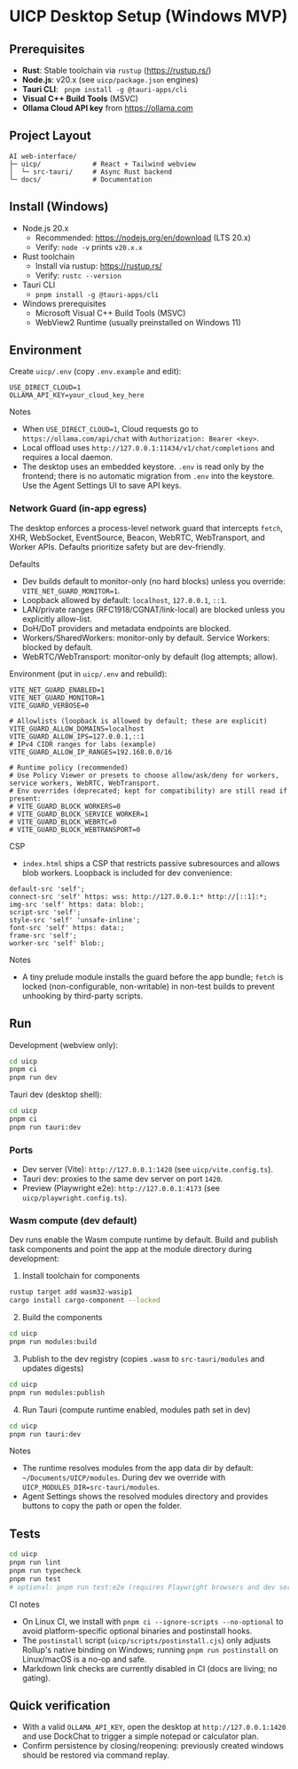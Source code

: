 # UICP Desktop Setup (Windows MVP)

## Prerequisites
- **Rust**: Stable toolchain via `rustup` (https://rustup.rs/)
- **Node.js**: v20.x (see `uicp/package.json` engines)
- **Tauri CLI**: ` pnpm install -g @tauri-apps/cli`
- **Visual C++ Build Tools** (MSVC)
- **Ollama Cloud API key** from https://ollama.com

## Project Layout
```text
AI web-interface/
├─ uicp/             # React + Tailwind webview
│  └─ src-tauri/     # Async Rust backend
└─ docs/             # Documentation
```

## Install (Windows)

- Node.js 20.x
  - Recommended: https://nodejs.org/en/download (LTS 20.x)
  - Verify: `node -v` prints `v20.x.x`
- Rust toolchain
  - Install via rustup: https://rustup.rs/
  - Verify: `rustc --version`
- Tauri CLI
  - `pnpm install -g @tauri-apps/cli`
- Windows prerequisites
  - Microsoft Visual C++ Build Tools (MSVC)
  - WebView2 Runtime (usually preinstalled on Windows 11)

## Environment

Create `uicp/.env` (copy `.env.example` and edit):

```
USE_DIRECT_CLOUD=1
OLLAMA_API_KEY=your_cloud_key_here
```

Notes
- When `USE_DIRECT_CLOUD=1`, Cloud requests go to `https://ollama.com/api/chat` with `Authorization: Bearer <key>`.
- Local offload uses `http://127.0.0.1:11434/v1/chat/completions` and requires a local daemon.
- The desktop uses an embedded keystore. `.env` is read only by the frontend; there is no automatic migration from `.env` into the keystore. Use the Agent Settings UI to save API keys.

### Network Guard (in-app egress)

The desktop enforces a process-level network guard that intercepts `fetch`, XHR, WebSocket, EventSource, Beacon, WebRTC, WebTransport, and Worker APIs. Defaults prioritize safety but are dev-friendly.

Defaults

- Dev builds default to monitor-only (no hard blocks) unless you override: `VITE_NET_GUARD_MONITOR=1`.
- Loopback allowed by default: `localhost`, `127.0.0.1`, `::1`.
- LAN/private ranges (RFC1918/CGNAT/link-local) are blocked unless you explicitly allow-list.
- DoH/DoT providers and metadata endpoints are blocked.
- Workers/SharedWorkers: monitor-only by default. Service Workers: blocked by default.
- WebRTC/WebTransport: monitor-only by default (log attempts; allow).

Environment (put in `uicp/.env` and rebuild):

```
VITE_NET_GUARD_ENABLED=1
VITE_NET_GUARD_MONITOR=1
VITE_GUARD_VERBOSE=0

# Allowlists (loopback is allowed by default; these are explicit)
VITE_GUARD_ALLOW_DOMAINS=localhost
VITE_GUARD_ALLOW_IPS=127.0.0.1,::1
# IPv4 CIDR ranges for labs (example)
VITE_GUARD_ALLOW_IP_RANGES=192.168.0.0/16

# Runtime policy (recommended)
# Use Policy Viewer or presets to choose allow/ask/deny for workers, service workers, WebRTC, WebTransport.
# Env overrides (deprecated; kept for compatibility) are still read if present:
# VITE_GUARD_BLOCK_WORKERS=0
# VITE_GUARD_BLOCK_SERVICE_WORKER=1
# VITE_GUARD_BLOCK_WEBRTC=0
# VITE_GUARD_BLOCK_WEBTRANSPORT=0
```

CSP

- `index.html` ships a CSP that restricts passive subresources and allows blob workers. Loopback is included for dev convenience:

```
default-src 'self';
connect-src 'self' https: wss: http://127.0.0.1:* http://[::1]:*;
img-src 'self' https: data: blob:;
script-src 'self';
style-src 'self' 'unsafe-inline';
font-src 'self' https: data:;
frame-src 'self';
worker-src 'self' blob:;
```

Notes

- A tiny prelude module installs the guard before the app bundle; `fetch` is locked (non-configurable, non-writable) in non-test builds to prevent unhooking by third-party scripts.

## Run

Development (webview only):

```bash
cd uicp
pnpm ci
pnpm run dev
```

Tauri dev (desktop shell):

```bash
cd uicp
pnpm ci
pnpm run tauri:dev
```

### Ports

- Dev server (Vite): `http://127.0.0.1:1420` (see `uicp/vite.config.ts`).
- Tauri dev: proxies to the same dev server on port `1420`.
- Preview (Playwright e2e): `http://127.0.0.1:4173` (see `uicp/playwright.config.ts`).

### Wasm compute (dev default)

Dev runs enable the Wasm compute runtime by default. Build and publish task components and point the app at the module directory during development:

1) Install toolchain for components

```bash
rustup target add wasm32-wasip1
cargo install cargo-component --locked
```

2) Build the components

```bash
cd uicp
pnpm run modules:build
```

3) Publish to the dev registry (copies `.wasm` to `src-tauri/modules` and updates digests)

```bash
cd uicp
pnpm run modules:publish
```

4) Run Tauri (compute runtime enabled, modules path set in dev)

```bash
cd uicp
pnpm run tauri:dev
```

Notes
- The runtime resolves modules from the app data dir by default: `~/Documents/UICP/modules`. During dev we override with `UICP_MODULES_DIR=src-tauri/modules`.
- Agent Settings shows the resolved modules directory and provides buttons to copy the path or open the folder.

## Tests

```bash
cd uicp
pnpm run lint
pnpm run typecheck
pnpm run test
# optional: pnpm run test:e2e (requires Playwright browsers and dev server)
```

CI notes
- On Linux CI, we install with `pnpm ci --ignore-scripts --no-optional` to avoid platform-specific optional binaries and postinstall hooks.
- The `postinstall` script (`uicp/scripts/postinstall.cjs`) only adjusts Rollup's native binding on Windows; running `pnpm run postinstall` on Linux/macOS is a no-op and safe.
- Markdown link checks are currently disabled in CI (docs are living; no gating).

## Quick verification

- With a valid `OLLAMA_API_KEY`, open the desktop at `http://127.0.0.1:1420` and use DockChat to trigger a simple notepad or calculator plan.
- Confirm persistence by closing/reopening: previously created windows should be restored via command replay.
